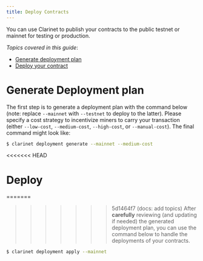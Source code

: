 ```yaml
---
title: Deploy Contracts
---
```


You can use Clarinet to publish your contracts to the public testnet or mainnet for testing or production.

*Topics covered in this guide*:

* [Generate deployment plan](#generate-deployment-plan)
* [Deploy your contract](#deploy)

# Generate Deployment plan

The first step is to generate a deployment plan with the command below (note: replace `--mainnet` with `--testnet` to deploy to the latter). Please specify a cost strategy to incentivize miners to carry your transaction (either `--low-cost`, `--medium-cost`, `--high-cost`, or `--manual-cost`). The final command might look like:

```bash
$ clarinet deployment generate --mainnet --medium-cost
```

<<<<<<< HEAD
# Deploy

=======
>>>>>>> 5d1464f7 (docs: add topics)
After **carefully** reviewing (and updating if needed) the generated deployment plan, you can use the command below to handle the deployments of your contracts.

```bash
$ clarinet deployment apply --mainnet
```
